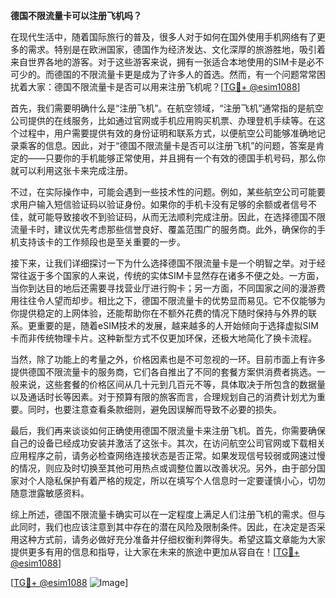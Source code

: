 **德国不限流量卡可以注册飞机吗？**

在现代生活中，随着国际旅行的普及，很多人对于如何在国外使用手机网络有了更多的需求。特别是在欧洲国家，德国作为经济发达、文化深厚的旅游胜地，吸引着来自世界各地的游客。对于这些游客来说，拥有一张适合本地使用的SIM卡是必不可少的。而德国的不限流量卡更是成为了许多人的首选。然而，有一个问题常常困扰着大家：德国不限流量卡是否可以用来注册飞机呢？[[TG💪+ @esim1088](https://t.me/s/esim1088)]

首先，我们需要明确什么是“注册飞机”。在航空领域，“注册飞机”通常指的是航空公司提供的在线服务，比如通过官网或手机应用购买机票、办理登机手续等。在这个过程中，用户需要提供有效的身份证明和联系方式，以便航空公司能够准确地记录乘客的信息。因此，对于“德国不限流量卡是否可以注册飞机”的问题，答案是肯定的——只要你的手机能够正常使用，并且拥有一个有效的德国手机号码，那么你就可以利用这张卡来完成注册。

不过，在实际操作中，可能会遇到一些技术性的问题。例如，某些航空公司可能要求用户输入短信验证码以验证身份。如果你的手机卡没有足够的余额或者信号不佳，就可能导致接收不到验证码，从而无法顺利完成注册。因此，在选择德国不限流量卡时，建议优先考虑那些信誉良好、覆盖范围广的服务商。此外，确保你的手机支持该卡的工作频段也是至关重要的一步。

接下来，让我们详细探讨一下为什么选择德国不限流量卡是一个明智之举。对于经常往返于多个国家的人来说，传统的实体SIM卡显然存在诸多不便之处。一方面，当你到达目的地后还需要寻找营业厅进行购卡；另一方面，不同国家之间的漫游费用往往令人望而却步。相比之下，德国不限流量卡的优势显而易见。它不仅能够为你提供稳定的上网体验，还能帮助你在不额外花费的情况下随时保持与外界的联系。更重要的是，随着eSIM技术的发展，越来越多的人开始倾向于选择虚拟SIM卡而非传统物理卡片。这种新型方式不仅更加环保，还极大地简化了换卡流程。

当然，除了功能上的考量之外，价格因素也是不可忽视的一环。目前市面上有许多提供德国不限流量卡的服务商，它们各自推出了不同的套餐方案供消费者挑选。一般来说，这些套餐的价格区间从几十元到几百元不等，具体取决于所包含的数据量以及通话时长等因素。对于预算有限的旅客而言，合理规划自己的消费计划尤为重要。同时，也要注意查看条款细则，避免因误解而导致不必要的损失。

最后，我们再来谈谈如何正确使用德国不限流量卡来注册飞机。首先，你需要确保自己的设备已经成功安装并激活了这张卡。其次，在访问航空公司官网或下载相关应用程序之前，请务必检查网络连接状态是否正常。如果发现信号较弱或网速过慢的情况，则应及时切换至其他可用热点或调整位置以改善状况。另外，由于部分国家对个人隐私保护有着严格的规定，所以在填写个人信息时一定要谨慎小心，切勿随意泄露敏感资料。

综上所述，德国不限流量卡确实可以在一定程度上满足人们注册飞机的需求。但与此同时，我们也应该注意到其中存在的潜在风险及限制条件。因此，在决定是否采用这种方式前，请务必做好充分准备并仔细权衡利弊得失。希望这篇文章能为大家提供更多有用的信息和指导，让大家在未来的旅途中更加从容自在！[[TG💪+ @esim1088](https://t.me/s/esim1088)]

[[TG💪+ @esim1088](https://t.me/s/esim1088) ![Image](https://i.postimg.cc/4NQfJmqS/Snipaste-2025-05-13-00-14-12.png)]